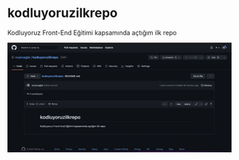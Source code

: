 # kodluyoruzilkrepo

Kodluyoruz Front-End Eğitimi kapsamında açtığım ilk repo

![Kodluyoruz Ödev Görseli](https://github.com/ncancaglar/kodluyoruzilkrepo/raw/main/ss.png)
